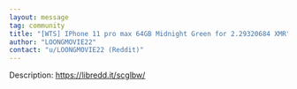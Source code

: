 ```yaml
---
layout: message
tag: community
title: "[WTS] IPhone 11 pro max 64GB Midnight Green for 2.29320684 XMR"
author: "LOONGMOVIE22"	
contact: "u/LOONGMOVIE22 (Reddit)"
---
```


Description: https://libredd.it/scglbw/
